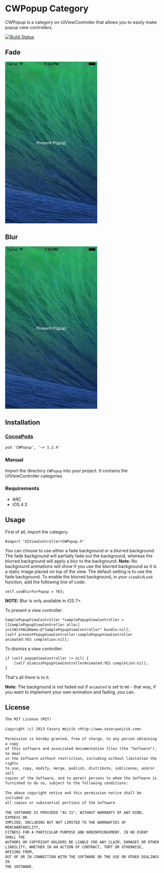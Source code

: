 # CWPopup Category

CWPopup is a category on UIViewController that allows you to easily make popup view controllers.

[![Build Status](https://travis-ci.org/cezarywojcik/CWPopup.svg?branch=master)](https://travis-ci.org/cezarywojcik/CWPopup)

## Fade

![Fade View](popup.gif)

## Blur

![Blur View](popupblur.gif)

## Installation

### [CocoaPods](http://www.cocoapods.org)

`pod 'CWPopup', '~> 1.2.4'`

### Manual

Import the directory `CWPopup` into your project. It contains the UIViewController categories.

### Requirements

* ARC
* iOS 4.3

## Usage
First of all, import the category.

    #import "UIViewController+CWPopup.h"

You can choose to use either a fade background or a blurred background. The fade background will partially fade out the background, whereas the blurred background will apply a blur to the background. **Note:** No background animations will show if you use the blurred background as it is a static image placed on top of the view. The default setting is to use the fade background. To enable the blurred background, in your `viewDidLoad` function, add the following line of code:

    self.useBlurForPopup = YES;

**NOTE:** Blur is only available in iOS 7+.

To present a view controller:

    SamplePopupViewController *samplePopupViewController = [[SamplePopupViewController alloc] initWithNibName:@"SamplePopupViewController" bundle:nil];
    [self presentPopupViewController:samplePopupViewController animated:YES completion:nil];

To dismiss a view controller:

    if (self.popupViewController != nil) {
        [self dismissPopupViewControllerAnimated:YES completion:nil];
    }

That's all there is to it.

**Note:** The background is not faded out if `animated` is set to `NO` - that way, if you want to implement your own animation and fading, you can.

## License

    The MIT License (MIT)

    Copyright (c) 2013 Cezary Wojcik <http://www.cezarywojcik.com>

    Permission is hereby granted, free of charge, to any person obtaining a copy
    of this software and associated documentation files (the "Software"), to deal
    in the Software without restriction, including without limitation the rights
    to use, copy, modify, merge, publish, distribute, sublicense, and/or sell
    copies of the Software, and to permit persons to whom the Software is
    furnished to do so, subject to the following conditions:

    The above copyright notice and this permission notice shall be included in
    all copies or substantial portions of the Software.

    THE SOFTWARE IS PROVIDED "AS IS", WITHOUT WARRANTY OF ANY KIND, EXPRESS OR
    IMPLIED, INCLUDING BUT NOT LIMITED TO THE WARRANTIES OF MERCHANTABILITY,
    FITNESS FOR A PARTICULAR PURPOSE AND NONINFRINGEMENT. IN NO EVENT SHALL THE
    AUTHORS OR COPYRIGHT HOLDERS BE LIABLE FOR ANY CLAIM, DAMAGES OR OTHER
    LIABILITY, WHETHER IN AN ACTION OF CONTRACT, TORT OR OTHERWISE, ARISING FROM,
    OUT OF OR IN CONNECTION WITH THE SOFTWARE OR THE USE OR OTHER DEALINGS IN
    THE SOFTWARE.
